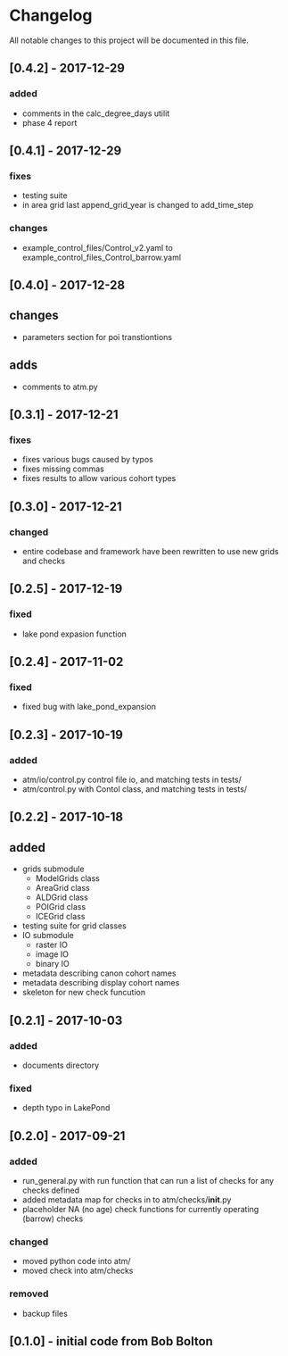 # Changelog
All notable changes to this project will be documented in this file.

## [0.4.2] - 2017-12-29
### added
- comments in the calc_degree_days utilit
- phase 4 report


## [0.4.1] - 2017-12-29
### fixes
- testing suite
- in area grid last append_grid_year is changed to add_time_step

### changes
- example_control_files/Control_v2.yaml to 
example_control_files_Control_barrow.yaml


## [0.4.0] - 2017-12-28
## changes
- parameters section for poi transtiontions

## adds
- comments to atm.py

## [0.3.1] - 2017-12-21
### fixes
- fixes various bugs caused by typos 
- fixes missing commas
- fixes results to allow various cohort types

## [0.3.0] - 2017-12-21
### changed
- entire codebase and framework have been rewritten to use new grids and checks

## [0.2.5] - 2017-12-19
### fixed
- lake pond expasion function

## [0.2.4] - 2017-11-02
### fixed
- fixed bug with lake_pond_expansion

## [0.2.3] - 2017-10-19
### added
- atm/io/control.py control file io, and matching tests in tests/
- atm/control.py with Contol class, and matching tests in tests/

## [0.2.2] - 2017-10-18
## added
- grids submodule
  - ModelGrids class
  - AreaGrid class
  - ALDGrid class
  - POIGrid class
  - ICEGrid class
- testing suite for grid classes
- IO submodule
  - raster IO 
  - image IO
  - binary IO
- metadata describing canon cohort names
- metadata describing display cohort names
- skeleton for new check funcution

## [0.2.1] - 2017-10-03
### added 
- documents directory

### fixed 
- depth typo in LakePond

## [0.2.0] - 2017-09-21
### added
- run_general.py with run function that can run a list of checks for any checks defined
- added metadata map for checks in to atm/checks/__init__.py
- placeholder NA (no age) check functions for currently operating (barrow) checks

### changed
- moved python code into atm/
- moved check into atm/checks

### removed
- backup files 


## [0.1.0] - initial code from Bob Bolton
